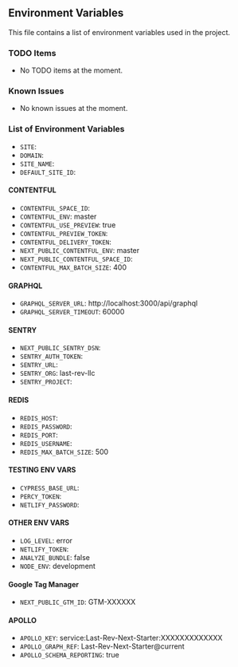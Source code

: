 ## Environment Variables

This file contains a list of environment variables used in the project. 

### TODO Items
- No TODO items at the moment.

### Known Issues
- No known issues at the moment.

### List of Environment Variables

- `SITE`: 
- `DOMAIN`: 
- `SITE_NAME`: 
- `DEFAULT_SITE_ID`: 

#### CONTENTFUL
- `CONTENTFUL_SPACE_ID`: 
- `CONTENTFUL_ENV`: master
- `CONTENTFUL_USE_PREVIEW`: true
- `CONTENTFUL_PREVIEW_TOKEN`: 
- `CONTENTFUL_DELIVERY_TOKEN`: 
- `NEXT_PUBLIC_CONTENTFUL_ENV`: master
- `NEXT_PUBLIC_CONTENTFUL_SPACE_ID`: 
- `CONTENTFUL_MAX_BATCH_SIZE`: 400

#### GRAPHQL
- `GRAPHQL_SERVER_URL`: http://localhost:3000/api/graphql
- `GRAPHQL_SERVER_TIMEOUT`: 60000

#### SENTRY
- `NEXT_PUBLIC_SENTRY_DSN`: 
- `SENTRY_AUTH_TOKEN`: 
- `SENTRY_URL`: 
- `SENTRY_ORG`: last-rev-llc
- `SENTRY_PROJECT`: 

#### REDIS
- `REDIS_HOST`: 
- `REDIS_PASSWORD`: 
- `REDIS_PORT`: 
- `REDIS_USERNAME`: 
- `REDIS_MAX_BATCH_SIZE`: 500

#### TESTING ENV VARS
- `CYPRESS_BASE_URL`: 
- `PERCY_TOKEN`: 
- `NETLIFY_PASSWORD`: 

#### OTHER ENV VARS
- `LOG_LEVEL`: error
- `NETLIFY_TOKEN`: 
- `ANALYZE_BUNDLE`: false
- `NODE_ENV`: development

#### Google Tag Manager
- `NEXT_PUBLIC_GTM_ID`: GTM-XXXXXX

#### APOLLO
- `APOLLO_KEY`: service:Last-Rev-Next-Starter:XXXXXXXXXXXXX
- `APOLLO_GRAPH_REF`: Last-Rev-Next-Starter@current
- `APOLLO_SCHEMA_REPORTING`: true